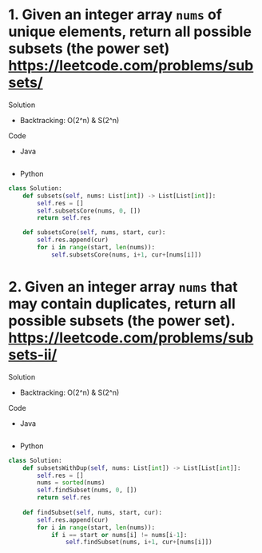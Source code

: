 # 1. Given an integer array `nums` of unique elements, return all possible subsets (the power set) https://leetcode.com/problems/subsets/

Solution

- Backtracking: O(2^n) & S(2^n)

Code

- Java

```java

```

- Python

```python
class Solution:
    def subsets(self, nums: List[int]) -> List[List[int]]:
        self.res = []
        self.subsetsCore(nums, 0, [])
        return self.res

    def subsetsCore(self, nums, start, cur):
        self.res.append(cur)
        for i in range(start, len(nums)):
            self.subsetsCore(nums, i+1, cur+[nums[i]])
```

# 2. Given an integer array `nums` that may contain duplicates, return all possible subsets (the power set). https://leetcode.com/problems/subsets-ii/ 

Solution

- Backtracking: O(2^n) & S(2^n)

Code

- Java

```java

```

- Python

```python
class Solution:
    def subsetsWithDup(self, nums: List[int]) -> List[List[int]]:
        self.res = []
        nums = sorted(nums)
        self.findSubset(nums, 0, [])
        return self.res
        
    def findSubset(self, nums, start, cur):
        self.res.append(cur)
        for i in range(start, len(nums)):
            if i == start or nums[i] != nums[i-1]:
                self.findSubset(nums, i+1, cur+[nums[i]])
```